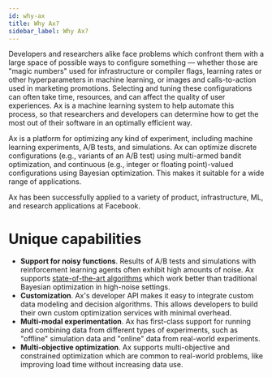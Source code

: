 ```yaml
---
id: why-ax
title: Why Ax?
sidebar_label: Why Ax?
---
```


Developers and researchers alike face problems which confront them with a large space of possible ways to configure something –– whether those are "magic numbers" used for infrastructure or compiler flags, learning rates or other hyperparameters in machine learning, or images and calls-to-action used in marketing promotions.  Selecting and tuning these configurations can often take time, resources, and can affect the quality of user experiences.  Ax is a machine learning system to help automate this process, so that researchers and developers can determine how to get the most out of their software in an optimally efficient way.

Ax is a platform for optimizing any kind of experiment, including machine learning experiments, A/B tests, and simulations.  Ax can optimize discrete configurations (e.g., variants of an A/B test) using multi-armed bandit optimization, and continuous (e.g., integer or floating point)-valued configurations using Bayesian optimization. This makes it suitable for a wide range of applications.

Ax has been successfully applied to a variety of product, infrastructure, ML, and research applications at Facebook.

# Unique capabilities
- **Support for noisy functions**.  Results of A/B tests and simulations with reinforcement learning agents often exhibit high amounts of noise.  Ax supports [state-of-the-art algorithms](https://research.fb.com/efficient-tuning-of-online-systems-using-bayesian-optimization/) which work better than traditional Bayesian optimization in high-noise settings.
- **Customization**.  Ax's developer API makes it easy to integrate custom data modeling and decision algorithms. This allows developers to build their own custom optimization services with minimal overhead.
- **Multi-modal experimentation**.  Ax has first-class support for running and combining data from different types of experiments, such as "offline" simulation data and "online" data from real-world experiments.
- **Multi-objective optimization**. Ax supports multi-objective and constrained optimization which are common to real-world problems, like improving load time without increasing data use.
